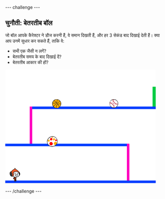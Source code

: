 --- challenge ---
## चुनौती: बेतरतीब बॉल
जो बॉल आपके कैरेक्टर ने डौज करनी हैं, वे समान दिखती हैं, और हर 3 सेकंड बाद दिखाई देती हैं। क्या आप उनमें सुधार कर सकते हैं, ताकि वे:

+ सभी एक जैसी न लगें?
+ बेतरतीब समय के बाद दिखाई दें?
+ बेतरतीब आकार की हों?

![screenshot](images/dodge-ball-random.png)




--- /challenge ---